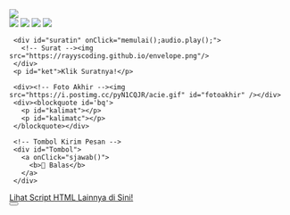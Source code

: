 
<html><meta charset='UTF-8'/><meta content='width=device-width, initial-scale=1, user-scalable=1, minimum-scale=1, maximum-scale=5' name='viewport'/><meta content='IE=edge' http-equiv='X-UA-Compatible'/>

  <script src="https://cdn.jsdelivr.net/npm/sweetalert2@11.0.19/dist/sweetalert2.all.min.js"></script>
  <script src="https://unpkg.com/typeit@8.7.0/dist/index.umd.js"></script>
  <link href="https://htmlku.com/dariku/style.css" rel="stylesheet" type="text/css" />

<head>
<title>Semoga Suskes Kedepannya Family BERSAMA</title>
</head>
<body>
	
   <div id="bodyblur">
     <!-- Wallpaper / Background --><img src="https://i.postimg.cc/T3B0WY5p/foto-15-ucapan-selamat-Imlek-2024-mandarin-2730033343.jpg" id="wallpaper"/>
   </div>
  
  <div class="kumpulanstiker">
         <!-- Stiker untuk Konten -->
         <img src="https://i.postimg.cc/q7X03q0N/gong-xi-gong-xi-fa-cai.gif" id="fotoakhir1"/>
         <img src="https://i.postimg.cc/pXYKwFBc/200w.gif" id="fotoakhir2"/>
         <img src="https://i.postimg.cc/nhNVTdQy/5f043095982b5039f62151a61ab17662.gif" id="fotoakhir3"/>
         <img src="https://i.postimg.cc/Tw6wzB2D/3f0bc10891c2d9c7234c40f7c694acda.gif" id="fotoakhir4"/>
  </div>

   <div id='Content'>
   	
     <div id="suratin" onClick="memulai();audio.play();">
       <!-- Surat --><img src="https://rayyscoding.github.io/envelope.png"/>
     </div>
     <p id="ket">Klik Suratnya!</p>
   
     <div><!-- Foto Akhir --><img src="https://i.postimg.cc/pyN1CQJR/acie.gif" id="fotoakhir" /></div>
     <div><blockquote id='bq'>
       <p id="kalimat"></p>
       <p id="kalimatc"></p>
     </blockquote></div>
   
     <!-- Tombol Kirim Pesan -->
     <div id="Tombol">
       <a onClick="sjawab()">
         <b>💌 Balas</b>
       </a>
     </div>
     
   </div>

<div class='sticky-ad' id='sticky-ad'>
 <div class='adB'><a rel="dofollow" href='https://bit.ly/htmlfeeldream'>Lihat Script HTML Lainnya di Sini!</a></div>
<button aria-label='Close this ad' class='sticky-ad-close-button' onclick='hilangkan();'/>
</div>

<script src="https://htmlku.com/dariku/script.js"></script>

<!-- Ganti Kata², Foto, Lagu di bawah ya
1) Upload foto ke https://postimages.org
     buat dapetin linknya
2) Ganti Lagu Upload ke replit.com
     atau bisa juga ke mailboxdrive.com -->

<script type="text/javascript">
       async function jawab(){await swals.fire('Kirim pesan ke WhatsApp aku, ya!');window.location = "https://api.whatsapp.com/send/?phone=6289503998620&text&type=phone_number&app_absent=0https://api.whatsapp.com/send?phone=&text=" + pesanwhatsapp;}

       async function pertama(){
         audio = new Audio('https://feeldreams.github.io/almostday.mp3');setTimeout(showDiv,100);
       } pertama();
	
       
       async function pesan(){
             	await swalst.fire({
                  title: 'KAMI KELUARGA BESAR BERSAMA4D MENGUCAPKAN! 😍', 
                  imageUrl: '' + fotoakhir1.src,
                  });   	
                 await swalst.fire({
                  title: 'Selamat Tahun Baru Imlek 2024 🥳',
                  imageUrl: '' + fotoakhir2.src,
                  });
                 await swalst.fire({
                  title: 'Tetap Sukses Untuk Kedepannya 🫶',
                  imageUrl: '' + fotoakhir3.src,
                  });
                 await swalst.fire({
                  title: 'Dan Semoga Semua Harapan Tercapaya Di Tahun 2024 Ini 😍',
                  imageUrl: '' + fotoakhir4.src,
                  });
                  
                  katangetik = "<b>Terakhir, semoga sehat dan selalu sukses agar semua target bisa tercapai di tahun ini:</b><br><br><i>im very lucky to have you!</i> saya cuman mau ngomong<br>Mari move on dari semua keburukan di tahun lalu, dan melangkah dengan senyuman lebar menyambut Tahun Baru Imlek 2024 ini<br>Pada momen imlek tahun ini,<br> aku berharap bahwa kita semua selalu diberkatii kesehatan yang sempurna serta kemakmuran yang abadi<br>semuanya tentang tahun lalu."

                  katangetik2 = "<i>Gong Xi Fa Cai! 💞🤍💝❣️</i>";
                  
                  pesanwhatsapp = "ilvyou too 💞🤍💝❣️";
                 setTimeout(kpemb,200);
            }
</script>
</body>
</html>
